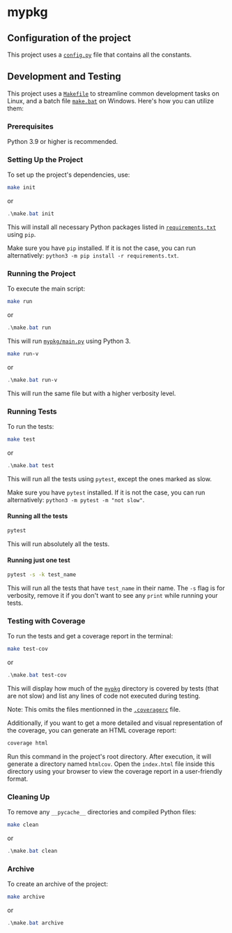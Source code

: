# mypkg

## Configuration of the project

This project uses a [`config.py`](mypkg/config.py) file that contains all the constants.

## Development and Testing

This project uses a [`Makefile`](Makefile) to streamline common development tasks on Linux, and a batch file [`make.bat`](make.bat) on Windows. Here's how you can utilize them:

### Prerequisites

Python 3.9 or higher is recommended.

### Setting Up the Project

To set up the project's dependencies, use:

```bash
make init
```

or

```powershell
.\make.bat init
```

This will install all necessary Python packages listed in [`requirements.txt`](requirements.txt) using `pip`.  

Make sure you have `pip` installed. If it is not the case, you can run alternatively: `python3 -m pip install -r requirements.txt`.

### Running the Project

To execute the main script:

```bash
make run
```

or 

```powershell
.\make.bat run
```

This will run [`mypkg/main.py`](mypkg/main.py) using Python 3.

```bash
make run-v
```

or

```powershell
.\make.bat run-v
```

This will run the same file but with a higher verbosity level.

### Running Tests

To run the tests:

```bash
make test
```

or

```powershell
.\make.bat test
```

This will run all the tests using `pytest`, except the ones marked as slow.

Make sure you have `pytest` installed. If it is not the case, you can run alternatively: `python3 -m pytest -m "not slow"`.

#### Running all the tests

```bash
pytest
```

This will run absolutely all the tests.

#### Running just one test

```bash
pytest -s -k test_name
```

This will run all the tests that have `test_name` in their name. The `-s` flag is for verbosity, remove it if you don't want to see any `print` while running your tests.

### Testing with Coverage

To run the tests and get a coverage report in the terminal:

```bash
make test-cov
```

or

```powershell
.\make.bat test-cov
```

This will display how much of the [`mypkg`](mypkg/) directory is covered by tests (that are not slow) and list any lines of code not executed during testing.

Note: This omits the files mentionned in the [`.coveragerc`](.coveragerc) file.

Additionally, if you want to get a more detailed and visual representation of the coverage, you can generate an HTML coverage report:

```bash
coverage html
```

Run this command in the project's root directory. After execution, it will generate a directory named `htmlcov`. Open the `index.html` file inside this directory using your browser to view the coverage report in a user-friendly format.

### Cleaning Up

To remove any `__pycache__` directories and compiled Python files:

```bash
make clean
```

or

```powershell
.\make.bat clean
```

### Archive

To create an archive of the project:

```bash
make archive
```

or

```powershell
.\make.bat archive
```
